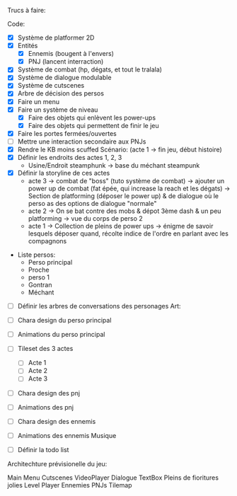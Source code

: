
Trucs à faire:

Code:
- [x] Système de platformer 2D
- [x] Entités
	- [x] Ennemis (bougent à l'envers)
	- [x] PNJ (lancent interraction)
- [x] Système de combat (hp, dégats, et tout le tralala)
- [x] Système de dialogue modulable
- [x] Système de cutscenes
- [x] Arbre de décision des persos
- [x] Faire un menu
- [x] Faire un système de niveau
	- [x] Faire des objets qui enlèvent les power-ups
	- [x] Faire des objets qui permettent de finir le jeu
- [x] Faire les portes fermées/ouvertes
- [ ] Mettre une interaction secondaire aux PNJs
- [x] Rendre le KB moins scuffed
Scénario:
	(acte 1 -> fin jeu, début histoire)
- [x] Définir les endroits des actes 1, 2, 3
	- Usine/Endroit steamphunk -> base du méchant steampunk
- [x] Définir la storyline de ces actes
	- acte 3 -> combat de "boss" (tuto système de combat)
			-> ajouter un power up de combat (fat épée, qui increase la reach et les dégats)
			-> Section de platforming (déposer le power up) & de dialogue où le perso as des options de dialogue "normale"
	- acte 2 -> On se bat contre des mobs & dépot 3ème dash & un peu platforming
			-> vue du corps de perso 2
	- acte 1 -> Collection de pleins de power ups 
			-> énigme de savoir lesquels déposer quand, récolte indice de l'ordre en parlant avec les compagnons
- Liste persos:
	- Perso principal
	- Proche
	- perso 1
	- Gontran
	- Méchant
- [ ] Définir les arbres de conversations des personages
Art:
- [ ] Chara design du perso principal
- [ ] Animations du perso principal
- [ ] Tileset des 3 actes
	- [ ] Acte 1
	- [ ] Acte 2
	- [ ] Acte 3
- [ ] Chara design des pnj
- [ ] Animations des pnj
- [ ] Chara design des ennemis
- [ ] Animations des ennemis
Musique
- [ ] Définir la todo list


Architechture prévisionelle du jeu:

Main
	Menu
	Cutscenes
		VideoPlayer
	Dialogue
		TextBox
		Pleins de fioritures jolies
	Level
		Player
		Ennemies
		PNJs
		Tilemap
